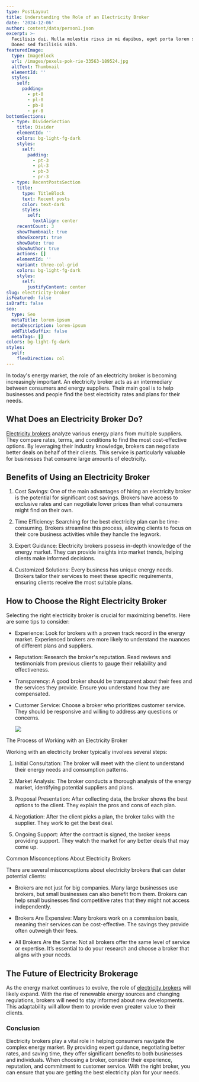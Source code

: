```yaml
---
type: PostLayout
title: Understanding the Role of an Electricity Broker
date: '2024-12-06'
author: content/data/person1.json
excerpt: >-
  Facilisis dui. Nulla molestie risus in mi dapibus, eget porta lorem semper.
  Donec sed facilisis nibh.
featuredImage:
  type: ImageBlock
  url: /images/pexels-pok-rie-33563-189524.jpg
  altText: Thumbnail
  elementId: ''
  styles:
    self:
      padding:
        - pt-0
        - pl-0
        - pb-0
        - pr-0
bottomSections:
  - type: DividerSection
    title: Divider
    elementId: ''
    colors: bg-light-fg-dark
    styles:
      self:
        padding:
          - pt-3
          - pl-3
          - pb-3
          - pr-3
  - type: RecentPostsSection
    title:
      type: TitleBlock
      text: Recent posts
      color: text-dark
      styles:
        self:
          textAlign: center
    recentCount: 3
    showThumbnail: true
    showExcerpt: true
    showDate: true
    showAuthor: true
    actions: []
    elementId: ''
    variant: three-col-grid
    colors: bg-light-fg-dark
    styles:
      self:
        justifyContent: center
slug: electricity-broker
isFeatured: false
isDraft: false
seo:
  type: Seo
  metaTitle: lorem-ipsum
  metaDescription: lorem-ipsum
  addTitleSuffix: false
  metaTags: []
colors: bg-light-fg-dark
styles:
  self:
    flexDirection: col
---
```



In today's energy market, the role of an electricity broker is becoming increasingly important. An electricity broker acts as an intermediary between consumers and energy suppliers. Their main goal is to help businesses and people find the best electricity rates and plans for their needs.

## What Does an Electricity Broker Do?

[Electricity brokers](https://termina.io/) analyze various energy plans from multiple suppliers. They compare rates, terms, and conditions to find the most cost-effective options. By leveraging their industry knowledge, brokers can negotiate better deals on behalf of their clients. This service is particularly valuable for businesses that consume large amounts of electricity.

## Benefits of Using an Electricity Broker

1.  Cost Savings: One of the main advantages of hiring an electricity broker is the potential for significant cost savings. Brokers have access to exclusive rates and can negotiate lower prices than what consumers might find on their own.



2.  Time Efficiency: Searching for the best electricity plan can be time-consuming. Brokers streamline this process, allowing clients to focus on their core business activities while they handle the legwork.



3.  Expert Guidance: Electricity brokers possess in-depth knowledge of the energy market. They can provide insights into market trends, helping clients make informed decisions.



4.  Customized Solutions: Every business has unique energy needs. Brokers tailor their services to meet these specific requirements, ensuring clients receive the most suitable plans.



## How to Choose the Right Electricity Broker

Selecting the right electricity broker is crucial for maximizing benefits. Here are some tips to consider:

*   Experience: Look for brokers with a proven track record in the energy market. Experienced brokers are more likely to understand the nuances of different plans and suppliers.



*   Reputation: Research the broker's reputation. Read reviews and testimonials from previous clients to gauge their reliability and effectiveness.



*   Transparency: A good broker should be transparent about their fees and the services they provide. Ensure you understand how they are compensated.



*   Customer Service: Choose a broker who prioritizes customer service. They should be responsive and willing to address any questions or concerns.

    ![](/images/pexels-pok-rie-33563-189524.jpg)

The Process of Working with an Electricity Broker

Working with an electricity broker typically involves several steps:

1.  Initial Consultation: The broker will meet with the client to understand their energy needs and consumption patterns.



2.  Market Analysis: The broker conducts a thorough analysis of the energy market, identifying potential suppliers and plans.



3.  Proposal Presentation: After collecting data, the broker shows the best options to the client. They explain the pros and cons of each plan.



4.  Negotiation: After the client picks a plan, the broker talks with the supplier. They work to get the best deal.



5.  Ongoing Support: After the contract is signed, the broker keeps providing support. They watch the market for any better deals that may come up.



Common Misconceptions About Electricity Brokers

There are several misconceptions about electricity brokers that can deter potential clients:

*   Brokers are not just for big companies. Many large businesses use brokers, but small businesses can also benefit from them. Brokers can help small businesses find competitive rates that they might not access independently.



*   Brokers Are Expensive: Many brokers work on a commission basis, meaning their services can be cost-effective. The savings they provide often outweigh their fees.



*   All Brokers Are the Same: Not all brokers offer the same level of service or expertise. It’s essential to do your research and choose a broker that aligns with your needs.



## The Future of Electricity Brokerage

As the energy market continues to evolve, the role of [electricity brokers](https://termina.io/) will likely expand. With the rise of renewable energy sources and changing regulations, brokers will need to stay informed about new developments. This adaptability will allow them to provide even greater value to their clients.

### Conclusion

Electricity brokers play a vital role in helping consumers navigate the complex energy market. By providing expert guidance, negotiating better rates, and saving time, they offer significant benefits to both businesses and individuals. When choosing a broker, consider their experience, reputation, and commitment to customer service. With the right broker, you can ensure that you are getting the best electricity plan for your needs.
